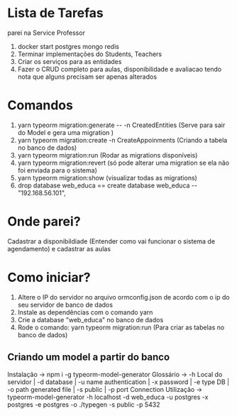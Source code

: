# Lista de Tarefas

parei na Service Professor

1. docker start postgres mongo redis
2. Terminar implementações do Students, Teachers
3. Criar os serviços para as entidades
4. Fazer o CRUD completo para aulas, disponibilidade e avaliacao tendo nota que alguns precisam ser apenas alterados

# Comandos

1. yarn typeorm migration:generate -- -n CreatedEntities (Serve para sair do Model e gera uma migration )
2. yarn typeorm migration:create -n CreateAppoinments (Criando a tabela no banco de dados)
3. yarn typeorm migration:run (Rodar as migrations disponíveis)
4. yarn typeorm migration:revert (só pode alterar uma migration se ela não foi enviada para o sistema)
5. yarn typeorm migration:show (visualizar todas as migrations)
6. drop database web_educa  == create database web_educa -- "192.168.56.101",

# Onde parei?

Cadastrar a disponibildiade (Entender como vai funcionar o sistema de agendamento) e cadastrar as aulas

# Como iniciar?

1. Altere o IP do servidor no arquivo ormconfig.json de acordo com o ip do seu servidor de banco de dados
2. Instale as dependências com o comando yarn
3. Crie a database "web_educa" no banco de dados
4. Rode o comando: yarn typeorm migration:run    (Para criar as tabelas no banco de dados)

## Criando um model a partir do banco

Instalação -> npm i -g typeorm-model-generator
Glossário -> -h Local do servidor | -d database | -u name authentication | -x password | -e type DB | -o path generated file | -s public | -p port Connection
Utilização -> typeorm-model-generator -h localhost -d web_educa -u postgres -x postgres -e postgres -o ./typegen -s public -p 5432
